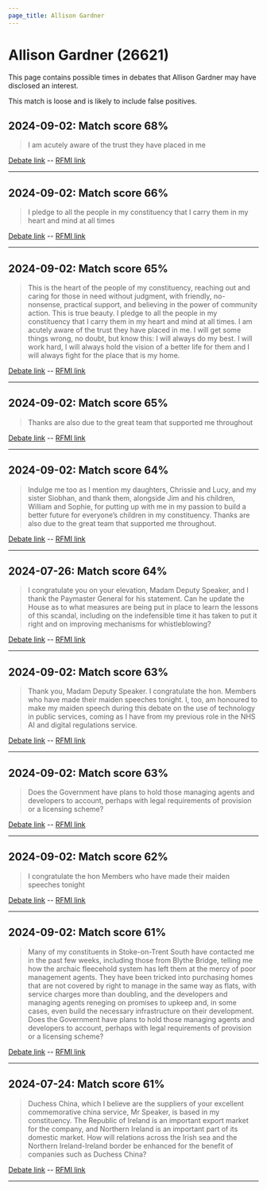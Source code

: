 ```yaml
---
page_title: Allison Gardner
---
```


# Allison Gardner  (26621)

This page contains possible times in debates that Allison Gardner may have disclosed an interest.

This match is loose and is likely to include false positives. 



## 2024-09-02: Match score 68%

>I am acutely aware of the trust they have placed in me

[Debate link](https://www.theyworkforyou.com/debates/?id=2024-09-02a.108.1)  --  [RFMI link](https://www.theyworkforyou.com/mp/26621/register)


---



## 2024-09-02: Match score 66%

>I pledge to all the people in my constituency that I carry them in my heart and mind at all times

[Debate link](https://www.theyworkforyou.com/debates/?id=2024-09-02a.108.1)  --  [RFMI link](https://www.theyworkforyou.com/mp/26621/register)


---



## 2024-09-02: Match score 65%

>This is the heart of the people of my constituency, reaching out and caring for those in need without judgment, with friendly, no-nonsense, practical support, and believing in the power of community action. This is true beauty. I pledge to all the people in my constituency that I carry them in my heart and mind at all times. I am acutely aware of the trust they have placed in me. I will get some things wrong, no doubt, but know this: I will always do my best. I will work hard, I will always hold the vision of a better life for them and I will always fight for the place that is my home.

[Debate link](https://www.theyworkforyou.com/debates/?id=2024-09-02a.108.1)  --  [RFMI link](https://www.theyworkforyou.com/mp/26621/register)


---



## 2024-09-02: Match score 65%

>Thanks are also due to the great team that supported me throughout

[Debate link](https://www.theyworkforyou.com/debates/?id=2024-09-02a.108.1)  --  [RFMI link](https://www.theyworkforyou.com/mp/26621/register)


---



## 2024-09-02: Match score 64%

>Indulge me too as I mention my daughters, Chrissie and Lucy, and my sister Siobhan, and thank them, alongside Jim and his children, William and Sophie, for putting up with me in my passion to build a better future for everyone’s children in my constituency. Thanks are also due to the great team that supported me throughout.

[Debate link](https://www.theyworkforyou.com/debates/?id=2024-09-02a.108.1)  --  [RFMI link](https://www.theyworkforyou.com/mp/26621/register)


---



## 2024-07-26: Match score 64%

>I congratulate you on your elevation, Madam Deputy Speaker, and I thank the Paymaster General for his statement. Can he update the House as to what measures are being put in place to learn the lessons of this scandal, including on the indefensible time it has taken to put it right and on improving mechanisms for whistleblowing?

[Debate link](https://www.theyworkforyou.com/debates/?id=2024-07-26d.933.4)  --  [RFMI link](https://www.theyworkforyou.com/mp/26621/register)


---



## 2024-09-02: Match score 63%

>Thank you, Madam Deputy Speaker. I congratulate the hon. Members who have made their maiden speeches tonight. I, too, am honoured to make my maiden speech during this debate on the use of technology in public services, coming as I have from my previous role in the NHS AI and digital regulations service.

[Debate link](https://www.theyworkforyou.com/debates/?id=2024-09-02a.108.1)  --  [RFMI link](https://www.theyworkforyou.com/mp/26621/register)


---



## 2024-09-02: Match score 63%

>Does the Government have plans to hold those managing agents and developers to account, perhaps with legal requirements of provision or a licensing scheme?

[Debate link](https://www.theyworkforyou.com/debates/?id=2024-09-02a.11.8)  --  [RFMI link](https://www.theyworkforyou.com/mp/26621/register)


---



## 2024-09-02: Match score 62%

>I congratulate the hon Members who have made their maiden speeches tonight

[Debate link](https://www.theyworkforyou.com/debates/?id=2024-09-02a.108.1)  --  [RFMI link](https://www.theyworkforyou.com/mp/26621/register)


---



## 2024-09-02: Match score 61%

>Many of my constituents in Stoke-on-Trent South have contacted me in the past few weeks, including those from Blythe Bridge, telling me how the archaic fleecehold system has left them at the mercy of poor management agents. They have been tricked into purchasing  homes that are not covered by right to manage in the same way as flats, with service charges more than doubling, and the developers and managing agents reneging on promises to upkeep and, in some cases, even build the necessary infrastructure on their development. Does the Government have plans to hold those managing agents and developers to account, perhaps with legal requirements of provision or a licensing scheme?

[Debate link](https://www.theyworkforyou.com/debates/?id=2024-09-02a.11.8)  --  [RFMI link](https://www.theyworkforyou.com/mp/26621/register)


---



## 2024-07-24: Match score 61%

>Duchess China, which I believe are the suppliers of your excellent commemorative china service, Mr Speaker, is based in my constituency. The Republic of Ireland is an important export market for the company, and Northern Ireland is an important part of its domestic market. How will relations across the Irish sea and the Northern Ireland-Ireland border be enhanced for the benefit of companies such as Duchess China?

[Debate link](https://www.theyworkforyou.com/debates/?id=2024-07-24d.659.8)  --  [RFMI link](https://www.theyworkforyou.com/mp/26621/register)


---

